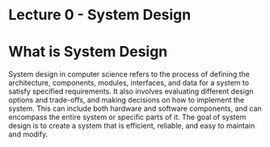# Lecture 0 - System Design

# What is System Design

System design in computer science refers to the process of defining the architecture, components, modules, interfaces, and data for a system to satisfy specified requirements. It also involves evaluating different design options and trade-offs, and making decisions on how to implement the system. This can include both hardware and software components, and can encompass the entire system or specific parts of it. The goal of system design is to create a system that is efficient, reliable, and easy to maintain and modify.